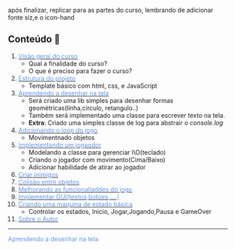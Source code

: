 após finalizar, replicar para as partes do curso, lembrando de adicionar fonte siz,e  o icon-hand
##  Conteúdo 📄
 
1.  [<span style="color:CornflowerBlue;">Visão geral do curso</span> ](https://github.com/dedogames/curso_space_2d_js/tree/main/part1)
    * Qual a finalidade do curso?
    * O que é preciso para fazer o curso?
1.  [<span style="color:CornflowerBlue;">Estrutura do projeto</span>](README.md)
    *   Template básico com html, css, e JavaScript 
1.  [<span style="color:CornflowerBlue;    ">Aprendendo a desenhar na tela</span> ](https://www.google.com)
    *  Será criado uma lib simples para desenhar formas geométricas(linha,circulo, retangulo..) 
    *  Também será implementado uma classe para escrever texto na tela.
    *  <b>Extra</b>: Criado uma simples classe de log para abstrair o <i>console.log</i>
1.  [<span style="color:CornflowerBlue "> Adicionando o loop do jogo</span>](https://www.google.com)
    *  Movimentnado objetos 
1.  [<span style="color:CornflowerBlue "> Implementando um jogaodor</span>](https://www.google.com)
    * Modelando a classe para gerenciar I\O(teclado)
    * Criando o jogador com movimento(Cima/Baixo)
    * Adicionar habilidade de atirar ao jogador
1.  [<span style="color:CornflowerBlue "> Criar inimigos </span>](https://www.google.com)
1.  [<span style="color:CornflowerBlue "> Colisão entre objetos </span>](https://www.google.com)
1.  [<span style="color:CornflowerBlue "> Melhorando as funcionaliaddes do jogo</span>](https://www.google.com)
1.  [<span style="color:CornflowerBlue "> Implementar GUI(textos,botoes,....)</span>](https://www.google.com)
1.  [<span style="color:CornflowerBlue "> Criando uma maquina de estado básica</span>](https://www.google.com)
    * Controlar os estados, Inicio, Jogar,Jogando,Pausa e GameOver 
1.  [<span style="color:CornflowerBlue;font-weight: ">Sobre o Autor</span> ](https://github.com/dedogames/curso_space_2d_js/blob/main/ABOUT.md)

---
<span style="color:CornflowerBlue;   ">Aprendendo a desenhar na tela</span>  
 